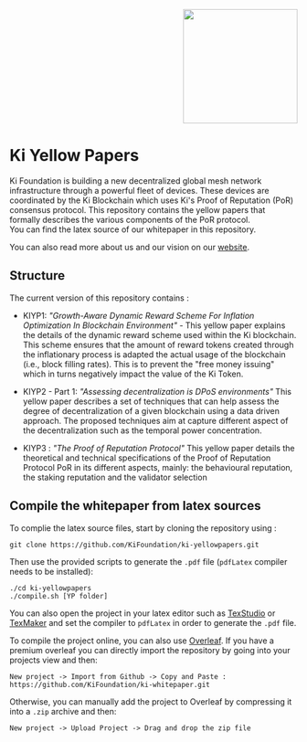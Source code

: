 <p align="right">
    <img width=200px src="https://foundation.ki/static/media/ki_foundation.f0888d46.png" />
</p>

# Ki Yellow Papers
Ki Foundation is building a new decentralized global mesh network infrastructure through a powerful fleet of devices. These devices are coordinated by the Ki Blockchain which uses Ki's Proof of Reputation (PoR) consensus protocol. This repository contains the yellow papers that formally describes the various components of the PoR protocol.  
You can find the latex source of our whitepaper in this repository.

You can also read more about us and our vision on our [website](https://foundation.ki).

## Structure
The current version of this repository contains :
- KIYP1: _"Growth-Aware Dynamic Reward Scheme For Inflation Optimization In Blockchain Environment"_ -
This yellow paper explains the details of the dynamic reward scheme used within the Ki blockchain. This scheme ensures that the amount of reward tokens created through the inflationary process is adapted the actual usage of the blockchain (i.e., block filling rates). This is to prevent the "free money issuing" which in turns negatively impact the value of the Ki Token.

- KIYP2 - Part 1: _"Assessing decentralization is DPoS environments"_
This yellow paper describes a set of techniques that can help assess the degree of decentralization of a given blockchain using a data driven approach. The proposed techniques aim at capture different aspect of the decentralization such as the temporal power concentration.

- KIYP3 : _"The Proof of Reputation Protocol"_
This yellow paper details the theoretical and technical specifications of the Proof of Reputation Protocol PoR in its different aspects, mainly: the behavioural reputation, the staking reputation and the validator selection

## Compile the whitepaper from latex sources
To complie the latex source files, start by cloning the repository using :

```
git clone https://github.com/KiFoundation/ki-yellowpapers.git
```

Then use the provided scripts to generate the `.pdf` file (`pdfLatex` compiler needs to be installed):

```
./cd ki-yellowpapers
./compile.sh [YP folder]
```

You can also open the project in your latex editor such as [TexStudio](https://www.texstudio.org) or [TexMaker](https://www.xm1math.net/texmaker/) and set the compiler to `pdfLatex` in order to generate the `.pdf` file.


To compile the project online, you can also use [Overleaf](https://www.overleaf.com/project). If you have a premium overleaf you can directly import the repository by going into your projects view and then:

```
New project -> Import from Github -> Copy and Paste : https://github.com/KiFoundation/ki-whitepaper.git
```

Otherwise, you can manually add the project to Overleaf by compressing it into a `.zip` archive and then:

```
New project -> Upload Project -> Drag and drop the zip file
```
